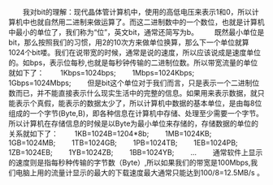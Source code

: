 &emsp;&emsp;我对bit的理解：现代晶体管计算机中，使用的高低电压来表示1和0，所以计算机中也就自然用二进制来做运算了。而这二进制数中的一个数位，也就是计算机中最小的单位了，我们称为“位”，英文bit，通常还简写为b。
&emsp;&emsp;既然最小单位是bit，那么按照我们的习惯，用2的10次方来做单位换算，那么下一个单位就算1024个bit喽。我们在说带宽的时候，通常是说的速度，所以应该说成是速度单位的。如bps，表示位每秒,也就是每秒钟传输的二进制位数。所以带宽流量的单位就如下了：
&emsp;&emsp;1Kbps=1024bps;
&emsp;&emsp;1Mbps=1024Kbps;
&emsp;&emsp;1Gbps=1024Mbps;
&emsp;&emsp;但是bit这个单位对于我们而言，只是表示一个二进制位数而已，并不能直接表示什么现实生活中的完整的信息。如果用来表示数据，就只能表示个真假，能表示的数据太少了，所以计算机中数据的基本单位，是由每8位组成的一个字节(Byte,B)，即各种信息在计算机中存储、处理至少需要一个字节。
所以计算机在存储信息的时候是以Byte为最小单位来存储的，存储数据的单位的关系就如下了：
&emsp;&emsp;1KB=1024B=1204*8b;
&emsp;&emsp;1MB=1024KB;
&emsp;&emsp;1GB=1024MB;
&emsp;&emsp;1TB=1024GB;
&emsp;&emsp;1PB=1024TB;
&emsp;&emsp;1EB=1024PB;
&emsp;&emsp;1ZB=1024EB;
&emsp;&emsp;1YB=1024ZB;
&emsp;&emsp;1BB=1024YB;
&emsp;&emsp;...
&emsp;&emsp;通常软件上显示的速度则是指每秒种传输的字节数（Byte）,所以如果我们的带宽是100Mbps,我们电脑上用的流量计显示的最大的下载速度最大通常只能达到100/8=12.5MB/s 。